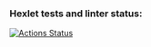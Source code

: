 ### Hexlet tests and linter status:
[![Actions Status](https://github.com/alexamuek/qa-auto-engineer-javascript-project-89/actions/workflows/hexlet-check.yml/badge.svg)](https://github.com/alexamuek/qa-auto-engineer-javascript-project-89/actions)
